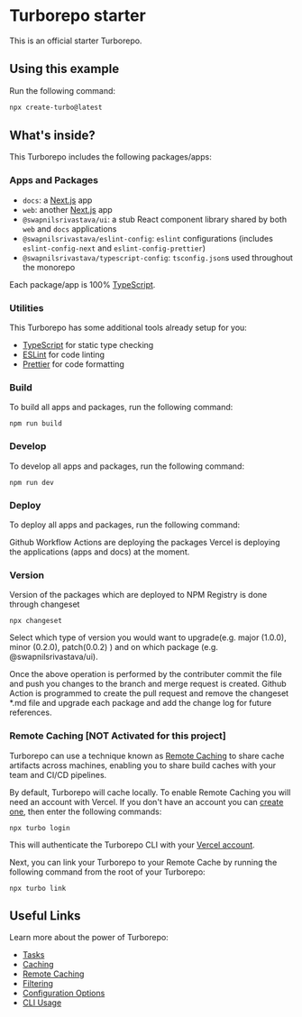 # Turborepo starter

This is an official starter Turborepo.

## Using this example

Run the following command:

```sh
npx create-turbo@latest
```

## What's inside?

This Turborepo includes the following packages/apps:

### Apps and Packages

- `docs`: a [Next.js](https://nextjs.org/) app
- `web`: another [Next.js](https://nextjs.org/) app
- `@swapnilsrivastava/ui`: a stub React component library shared by both `web` and `docs` applications
- `@swapnilsrivastava/eslint-config`: `eslint` configurations (includes `eslint-config-next` and `eslint-config-prettier`)
- `@swapnilsrivastava/typescript-config`: `tsconfig.json`s used throughout the monorepo

Each package/app is 100% [TypeScript](https://www.typescriptlang.org/).

### Utilities

This Turborepo has some additional tools already setup for you:

- [TypeScript](https://www.typescriptlang.org/) for static type checking
- [ESLint](https://eslint.org/) for code linting
- [Prettier](https://prettier.io) for code formatting

### Build

To build all apps and packages, run the following command:

```
npm run build
```

### Develop

To develop all apps and packages, run the following command:

```
npm run dev
```

### Deploy

To deploy all apps and packages, run the following command:

Github Workflow Actions are deploying the packages
Vercel is deploying the applications (apps and docs) at the moment. 

### Version

Version of the packages which are deployed to NPM Registry is done through changeset

```
npx changeset
```
Select which type of version you would want to upgrade(e.g. major (1.0.0), minor (0.2.0), patch(0.0.2) ) and on which package (e.g. @swapnilsrivastava/ui).

Once the above operation is performed by the contributer commit the file and push you changes to the branch and merge request is created. Github Action is programmed to create the pull request and remove the changeset *.md file and upgrade each package and add the change log for future references.

### Remote Caching [NOT Activated for this project]

Turborepo can use a technique known as [Remote Caching](https://turbo.build/repo/docs/core-concepts/remote-caching) to share cache artifacts across machines, enabling you to share build caches with your team and CI/CD pipelines.

By default, Turborepo will cache locally. To enable Remote Caching you will need an account with Vercel. If you don't have an account you can [create one](https://vercel.com/signup), then enter the following commands:

```
npx turbo login
```

This will authenticate the Turborepo CLI with your [Vercel account](https://vercel.com/docs/concepts/personal-accounts/overview).

Next, you can link your Turborepo to your Remote Cache by running the following command from the root of your Turborepo:

```
npx turbo link
```

## Useful Links

Learn more about the power of Turborepo:

- [Tasks](https://turbo.build/repo/docs/core-concepts/monorepos/running-tasks)
- [Caching](https://turbo.build/repo/docs/core-concepts/caching)
- [Remote Caching](https://turbo.build/repo/docs/core-concepts/remote-caching)
- [Filtering](https://turbo.build/repo/docs/core-concepts/monorepos/filtering)
- [Configuration Options](https://turbo.build/repo/docs/reference/configuration)
- [CLI Usage](https://turbo.build/repo/docs/reference/command-line-reference)
